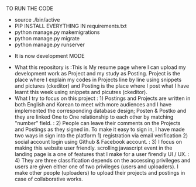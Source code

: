TO RUN THE CODE
- source ./bin/active
- PIP INSTALL EVERYTHING IN requirements.txt
- python manage.py makemigrations
- python manage.py migrate
- python manage.py runserver

* It is now development MODE

- What this repository is
    :This is My resume page where I can upload my development work as Project and my study as Posting. Project is the place where I explain my codes in Projects line by line using snippets and pictures (ckeditor) and Posting is the place where I post what I have learnt this week using snippets and picutres (ckeditor).
- What I try to focus on this project
    : 1) Postings and Projects are written in both English and Korean to meet with more audiences and I have implemented the corresponding database design; Posten & Postko and they are linked One to One relationship to each other by matching "number" field. 
    : 2) People can leave their comments on the Projects and Postings as they signed in. To make it easy to sign in, I have made two ways in sign into the platform 1) registration via email verification 2) social account login using Github & Facebook account. 
    : 3) I focus on making this website user friendly. scrolling javascript event in the landing page is a one of features that I make for a user firendly UI / UX.
    : 4) They are three classification depends on the accessing privileges and users are given either one of two privileges (users and uploaders). I make other people (uploaders) to upload their projects and postings in case of collaborative works. 
